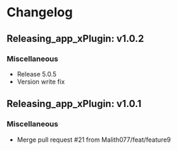 # Changelog

## Releasing_app_xPlugin: v1.0.2

### Miscellaneous

- Release 5.0.5
- Version write fix


## Releasing_app_xPlugin: v1.0.1

### Miscellaneous

- Merge pull request #21 from Malith077/feat/feature9
